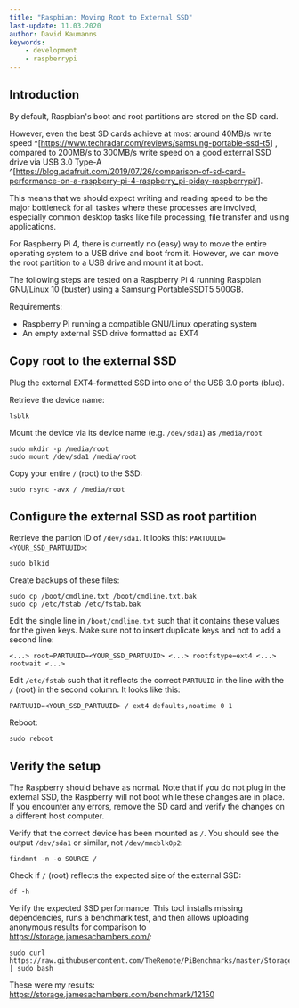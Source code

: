 ```yaml
---
title: "Raspbian: Moving Root to External SSD"
last-update: 11.03.2020
author: David Kaumanns
keywords:
    - development
    - raspberrypi
---
```


## Introduction

By default, Raspbian's boot and root partitions are stored on the SD card.

However, even the best SD cards achieve at most around 40MB/s write speed
^[<https://www.techradar.com/reviews/samsung-portable-ssd-t5>]
, compared to 200MB/s to 300MB/s write speed on a good external SSD drive via USB 3.0 Type-A
^[<https://blog.adafruit.com/2019/07/26/comparison-of-sd-card-performance-on-a-raspberry-pi-4-raspberry_pi-piday-raspberrypi/>].

This means that we should expect writing and reading speed to be the major bottleneck for all taskes where these processes are involved, especially common desktop tasks like file processing, file transfer and using applications.

For Raspberry Pi 4, there is currently no (easy) way to move the entire operating system to a USB drive and boot from it.
However, we can move the root partition to a USB drive and mount it at boot.

The following steps are tested on a Raspberry Pi 4 running Raspbian GNU/Linux 10 (buster) using a Samsung PortableSSDT5 500GB.

Requirements:

- Raspberry Pi running a compatible GNU/Linux operating system
- An empty external SSD drive formatted as EXT4


## Copy root to the external SSD

Plug the external EXT4-formatted SSD into one of the USB 3.0 ports (blue).

Retrieve the device name:

```
lsblk
```

Mount the device via its device name (e.g. `/dev/sda1`) as `/media/root`

```
sudo mkdir -p /media/root
sudo mount /dev/sda1 /media/root
```

Copy your entire `/` (root) to the SSD:

```
sudo rsync -avx / /media/root
```


## Configure the external SSD as root partition

Retrieve the partion ID of `/dev/sda1`.
It looks this: `PARTUUID=<YOUR_SSD_PARTUUID>`:

```
sudo blkid
```

Create backups of these files:

```
sudo cp /boot/cmdline.txt /boot/cmdline.txt.bak
sudo cp /etc/fstab /etc/fstab.bak
```

Edit the single line in `/boot/cmdline.txt` such that it contains these values for the given keys.
Make sure not to insert duplicate keys and not to add a second line:

```
<...> root=PARTUUID=<YOUR_SSD_PARTUUID> <...> rootfstype=ext4 <...> rootwait <...>
```


Edit `/etc/fstab` such that it reflects the correct `PARTUUID` in the line with the `/` (root) in the second column.
It looks like this:

```
PARTUUID=<YOUR_SSD_PARTUUID> / ext4 defaults,noatime 0 1
```

Reboot:

```
sudo reboot
```


## Verify the setup

The Raspberry should behave as normal.
Note that if you do not plug in the external SSD, the Raspberry will not boot while these changes are in place.
If you encounter any errors, remove the SD card and verify the changes on a different host computer.

Verify that the correct device has been mounted as `/`.
You should see the output `/dev/sda1` or similar, not `/dev/mmcblk0p2`:

```
findmnt -n -o SOURCE /
```

Check if `/` (root) reflects the expected size of the external SSD:

```
df -h
```

Verify the expected SSD performance.
This tool installs missing dependencies, runs a benchmark test, and then allows uploading anonymous results for comparison to <https://storage.jamesachambers.com/>:

```
sudo curl https://raw.githubusercontent.com/TheRemote/PiBenchmarks/master/Storage.sh | sudo bash
```

These were my results: <https://storage.jamesachambers.com/benchmark/12150>

